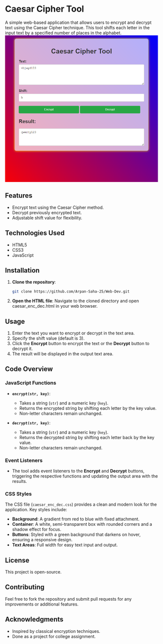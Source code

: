 # Caesar Cipher Tool

A simple web-based application that allows users to encrypt and decrypt text using the Caesar Cipher technique. This tool shifts each letter in the input text by a specified number of places in the alphabet.
![alt text](./image.png)
## Features

- Encrypt text using the Caesar Cipher method.
- Decrypt previously encrypted text.
- Adjustable shift value for flexibility.

## Technologies Used

- HTML5
- CSS3
- JavaScript

## Installation

1. **Clone the repository**:
   ```bash
   git clone https://github.com/Arpan-Saha-25/Web-Dev.git

2. **Open the HTML file**:
Navigate to the cloned directory and open caesar_enc_dec.html in your web browser.

## Usage

1. Enter the text you want to encrypt or decrypt in the text area.
2. Specify the shift value (default is 3).
3. Click the **Encrypt** button to encrypt the text or the **Decrypt** button to decrypt it.
4. The result will be displayed in the output text area.

## Code Overview

### JavaScript Functions

- **`encrypt(str, key)`**: 
  - Takes a string (`str`) and a numeric key (`key`).
  - Returns the encrypted string by shifting each letter by the key value.
  - Non-letter characters remain unchanged.

- **`decrypt(str, key)`**: 
  - Takes a string (`str`) and a numeric key (`key`).
  - Returns the decrypted string by shifting each letter back by the key value.
  - Non-letter characters remain unchanged.

### Event Listeners

- The tool adds event listeners to the **Encrypt** and **Decrypt** buttons, triggering the respective functions and updating the output area with the results.

### CSS Styles

The CSS file (`caesar_enc_dec.css`) provides a clean and modern look for the application. Key styles include:

- **Background**: A gradient from red to blue with fixed attachment.
- **Container**: A white, semi-transparent box with rounded corners and a shadow effect for focus.
- **Buttons**: Styled with a green background that darkens on hover, ensuring a responsive design.
- **Text Areas**: Full width for easy text input and output.

## License

This project is open-source.

## Contributing

Feel free to fork the repository and submit pull requests for any improvements or additional features.

## Acknowledgments

- Inspired by classical encryption techniques.
- Done as a project for college assignment.

